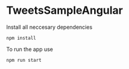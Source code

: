 # TweetsSampleAngular

Install all neccesary dependencies

`npm install`


To run the app use 

`npm run start`